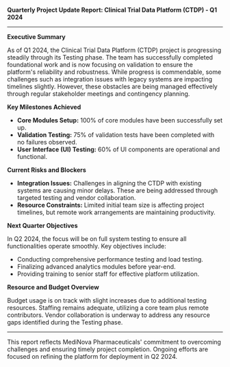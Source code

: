 

**Quarterly Project Update Report: Clinical Trial Data Platform (CTDP) - Q1 2024**

---

**Executive Summary**

As of Q1 2024, the Clinical Trial Data Platform (CTDP) project is progressing steadily through its Testing phase. The team has successfully completed foundational work and is now focusing on validation to ensure the platform's reliability and robustness. While progress is commendable, some challenges such as integration issues with legacy systems are impacting timelines slightly. However, these obstacles are being managed effectively through regular stakeholder meetings and contingency planning.

**Key Milestones Achieved**

- **Core Modules Setup:** 100% of core modules have been successfully set up.
- **Validation Testing:** 75% of validation tests have been completed with no failures observed.
- **User Interface (UI) Testing:** 60% of UI components are operational and functional.

**Current Risks and Blockers**

- **Integration Issues:** Challenges in aligning the CTDP with existing systems are causing minor delays. These are being addressed through targeted testing and vendor collaboration.
- **Resource Constraints:** Limited initial team size is affecting project timelines, but remote work arrangements are maintaining productivity.

**Next Quarter Objectives**

In Q2 2024, the focus will be on full system testing to ensure all functionalities operate smoothly. Key objectives include:
- Conducting comprehensive performance testing and load testing.
- Finalizing advanced analytics modules before year-end.
- Providing training to senior staff for effective platform utilization.

**Resource and Budget Overview**

Budget usage is on track with slight increases due to additional testing resources. Staffing remains adequate, utilizing a core team plus remote contributors. Vendor collaboration is underway to address any resource gaps identified during the Testing phase.

---

This report reflects MediNova Pharmaceuticals' commitment to overcoming challenges and ensuring timely project completion. Ongoing efforts are focused on refining the platform for deployment in Q2 2024.